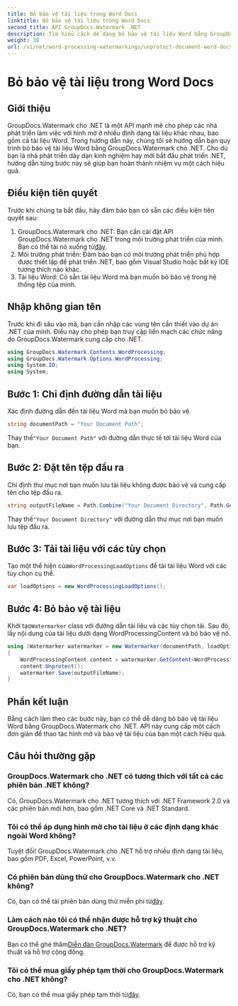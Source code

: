 ```yaml
---
title: Bỏ bảo vệ tài liệu trong Word Docs
linktitle: Bỏ bảo vệ tài liệu trong Word Docs
second_title: API GroupDocs.Watermark .NET
description: Tìm hiểu cách dễ dàng bỏ bảo vệ tài liệu Word bằng GroupDocs.Watermark cho .NET. Thực hiện theo hướng dẫn từng bước của chúng tôi.
weight: 38
url: /vi/net/word-processing-watermarkings/unprotect-document-word-docs/
---
```


# Bỏ bảo vệ tài liệu trong Word Docs

## Giới thiệu
GroupDocs.Watermark cho .NET là một API mạnh mẽ cho phép các nhà phát triển làm việc với hình mờ ở nhiều định dạng tài liệu khác nhau, bao gồm cả tài liệu Word. Trong hướng dẫn này, chúng tôi sẽ hướng dẫn bạn quy trình bỏ bảo vệ tài liệu Word bằng GroupDocs.Watermark cho .NET. Cho dù bạn là nhà phát triển dày dạn kinh nghiệm hay mới bắt đầu phát triển .NET, hướng dẫn từng bước này sẽ giúp bạn hoàn thành nhiệm vụ một cách hiệu quả.
## Điều kiện tiên quyết
Trước khi chúng ta bắt đầu, hãy đảm bảo bạn có sẵn các điều kiện tiên quyết sau:
1.  GroupDocs.Watermark cho .NET: Bạn cần cài đặt API GroupDocs.Watermark cho .NET trong môi trường phát triển của mình. Bạn có thể tải nó xuống từ[đây](https://releases.groupdocs.com/Watermark/net/).
2. Môi trường phát triển: Đảm bảo bạn có môi trường phát triển phù hợp được thiết lập để phát triển .NET, bao gồm Visual Studio hoặc bất kỳ IDE tương thích nào khác.
3. Tài liệu Word: Có sẵn tài liệu Word mà bạn muốn bỏ bảo vệ trong hệ thống tệp của mình.

## Nhập không gian tên
Trước khi đi sâu vào mã, bạn cần nhập các vùng tên cần thiết vào dự án .NET của mình. Điều này cho phép bạn truy cập liền mạch các chức năng do GroupDocs.Watermark cung cấp cho .NET.
```csharp
using GroupDocs.Watermark.Contents.WordProcessing;
using GroupDocs.Watermark.Options.WordProcessing;
using System.IO;
using System;
```
## Bước 1: Chỉ định đường dẫn tài liệu
Xác định đường dẫn đến tài liệu Word mà bạn muốn bỏ bảo vệ.
```csharp
string documentPath = "Your Document Path";
```
 Thay thế`"Your Document Path"` với đường dẫn thực tế tới tài liệu Word của bạn.
## Bước 2: Đặt tên tệp đầu ra
Chỉ định thư mục nơi bạn muốn lưu tài liệu không được bảo vệ và cung cấp tên cho tệp đầu ra.
```csharp
string outputFileName = Path.Combine("Your Document Directory", Path.GetFileName(documentPath));
```
 Thay thế`"Your Document Directory"` với đường dẫn thư mục nơi bạn muốn lưu tệp đầu ra.
## Bước 3: Tải tài liệu với các tùy chọn
 Tạo một thể hiện của`WordProcessingLoadOptions` để tải tài liệu Word với các tùy chọn cụ thể.
```csharp
var loadOptions = new WordProcessingLoadOptions();
```
## Bước 4: Bỏ bảo vệ tài liệu
 Khởi tạo`Watermarker` class với đường dẫn tài liệu và các tùy chọn tải. Sau đó, lấy nội dung của tài liệu dưới dạng WordProcessingContent và bỏ bảo vệ nó.
```csharp
using (Watermarker watermarker = new Watermarker(documentPath, loadOptions))
{
    WordProcessingContent content = watermarker.GetContent<WordProcessingContent>();
    content.Unprotect();
    watermarker.Save(outputFileName);
}
```

## Phần kết luận
Bằng cách làm theo các bước này, bạn có thể dễ dàng bỏ bảo vệ tài liệu Word bằng GroupDocs.Watermark cho .NET. API này cung cấp một cách đơn giản để thao tác hình mờ và bảo vệ tài liệu của bạn một cách hiệu quả.
## Câu hỏi thường gặp
### GroupDocs.Watermark cho .NET có tương thích với tất cả các phiên bản .NET không?
Có, GroupDocs.Watermark cho .NET tương thích với .NET Framework 2.0 và các phiên bản mới hơn, bao gồm .NET Core và .NET Standard.
### Tôi có thể áp dụng hình mờ cho tài liệu ở các định dạng khác ngoài Word không?
Tuyệt đối! GroupDocs.Watermark cho .NET hỗ trợ nhiều định dạng tài liệu, bao gồm PDF, Excel, PowerPoint, v.v.
### Có phiên bản dùng thử cho GroupDocs.Watermark cho .NET không?
 Có, bạn có thể tải phiên bản dùng thử miễn phí từ[đây](https://releases.groupdocs.com/).
### Làm cách nào tôi có thể nhận được hỗ trợ kỹ thuật cho GroupDocs.Watermark cho .NET?
 Bạn có thể ghé thăm[Diễn đàn GroupDocs.Watermark](https://forum.groupdocs.com/c/watermark/19) để được hỗ trợ kỹ thuật và hỗ trợ cộng đồng.
### Tôi có thể mua giấy phép tạm thời cho GroupDocs.Watermark cho .NET không?
 Có, bạn có thể mua giấy phép tạm thời từ[đây](https://purchase.groupdocs.com/temporary-license/).